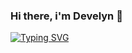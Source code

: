 ### Hi there, i'm Develyn 👋

[![Typing SVG](https://readme-typing-svg.herokuapp.com?color=%2336BCF7&lines=Cryptography+is+our+future)](https://git.io/typing-svg)
